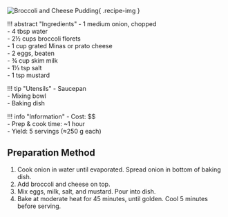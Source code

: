 ![Broccoli and Cheese Pudding](../images/broccoli-cheese-pudding.jpg){ .recipe-img }

!!! abstract "Ingredients"
    - 1 medium onion, chopped  
    - 4 tbsp water  
    - 2½ cups broccoli florets  
    - 1 cup grated Minas or prato cheese  
    - 2 eggs, beaten  
    - ¾ cup skim milk  
    - 1⅓ tsp salt  
    - 1 tsp mustard  

!!! tip "Utensils"
    - Saucepan  
    - Mixing bowl  
    - Baking dish  

!!! info "Information"
    - Cost: $$  
    - Prep & cook time: ~1 hour  
    - Yield: 5 servings (≈250 g each)  

## Preparation Method

1. Cook onion in water until evaporated. Spread onion in bottom of baking dish.  
2. Add broccoli and cheese on top.  
3. Mix eggs, milk, salt, and mustard. Pour into dish.  
4. Bake at moderate heat for 45 minutes, until golden. Cool 5 minutes before serving.  
